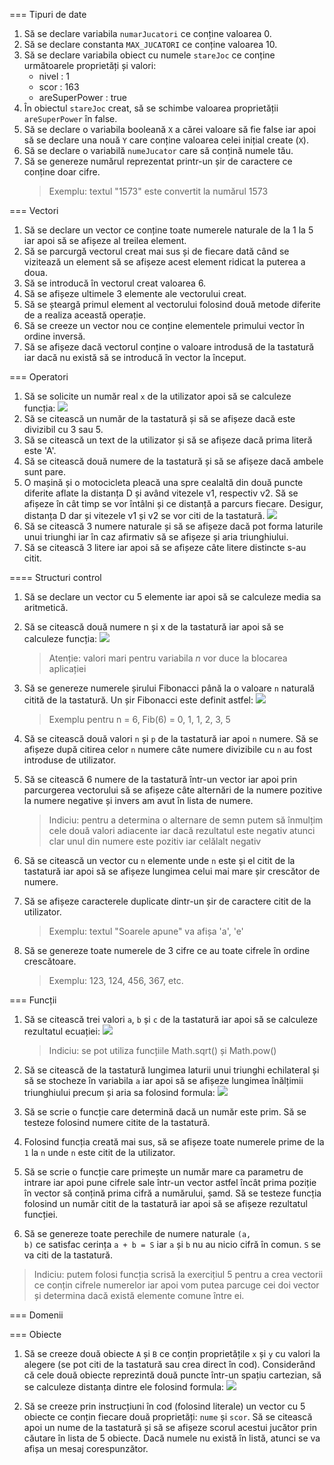 === Tipuri de date
1. Să se declare variabila <code>numarJucatori</code> ce conține valoarea 0.<av-elem type="ieditor"></av-elem>
2. Să se declare constanta <code>MAX_JUCATORI</code> ce conține valoarea 10.<av-elem type="ieditor"></av-elem>
3. Să se declare variabila obiect cu numele <code>stareJoc</code> ce conține următoarele proprietăți și valori:<av-elem type="ieditor"></av-elem>
    * nivel : 1
    * scor : 163
    * areSuperPower : true
4. În obiectul <code>stareJoc</code> creat, să se schimbe valoarea proprietății <code>areSuperPower</code> în false.<av-elem type="ieditor"></av-elem>
5. Să se declare o variabila booleană <code>X</code> a cărei valoare să fie false iar apoi să se declare una nouă <code>Y</code> care conține valoarea celei inițial create (<code>X</code>).<av-elem type="ieditor"></av-elem>
6. Să se declare o variabilă <code>numeJucator</code> care să conțină numele tău.<av-elem type="ieditor"></av-elem>
7. Să se genereze numărul reprezentat printr-un șir de caractere ce conține doar cifre.<av-elem type="ieditor"></av-elem>
    > Exemplu: textul "1573" este convertit la numărul 1573

=== Vectori
1. Să se declare un vector ce conține toate numerele naturale de la 1 la 5 iar apoi să se afișeze al treilea element.<av-elem type="ieditor"></av-elem>
2. Să se parcurgă vectorul creat mai sus și de fiecare dată când se vizitează un element să se afișeze acest element ridicat la puterea a doua.<av-elem type="ieditor"></av-elem>
3. Să se introducă în vectorul creat valoarea 6.<av-elem type="ieditor"></av-elem>
4. Să se afișeze ultimele 3 elemente ale vectorului creat.<av-elem type="ieditor"></av-elem>
5. Să se șteargă primul element al vectorului folosind două metode diferite de a realiza această operație.<av-elem type="ieditor"></av-elem>
6. Să se creeze un vector nou ce conține elementele primului vector în ordine inversă.<av-elem type="ieditor"></av-elem>
7. Să se afișeze dacă vectorul conține o valoare introdusă de la tastatură iar dacă nu există să se introducă în vector la început.<av-elem type="ieditor"></av-elem>

=== Operatori
1. Să se solicite un număr real <code>x</code> de la utilizator apoi să se calculeze funcția:<av-elem type="ieditor"></av-elem>
    ![](../wp-content/uploads/2023/img/operatori_1.png)
2. Să se citească un număr de la tastatură și să se afișeze dacă este divizibil cu 3 sau 5.<av-elem type="ieditor"></av-elem>
3. Să se citească un text de la utilizator și să se afișeze dacă prima literă este 'A'.<av-elem type="ieditor"></av-elem>
4. Să se citească două numere de la tastatură și să se afișeze dacă ambele sunt pare.<av-elem type="ieditor"></av-elem>
5. O mașină și o motocicleta pleacă una spre cealaltă din două puncte diferite aflate la distanța D și având vitezele v1, respectiv v2. Să se afișeze în cât timp se vor întâlni și ce distanță a parcurs fiecare. Desigur, distanța D dar și vitezele v1 și v2 se vor citi de la tastatură.<av-elem type="ieditor"></av-elem>
    ![](../wp-content/uploads/2023/img/moto-auto.png)
6. Să se citească 3 numere naturale și să se afișeze dacă pot forma laturile unui triunghi iar în caz afirmativ să se afișeze și aria triunghiului.<av-elem type="ieditor"></av-elem>
7. Să se citească 3 litere iar apoi să se afișeze câte litere distincte s-au citit.<av-elem type="ieditor"></av-elem>
	
==== Structuri control
1. Să se declare un vector cu 5 elemente iar apoi să se calculeze media sa aritmetică.<av-elem type="ieditor"></av-elem>
2. Să se citească două numere n și x de la tastatură iar apoi să se calculeze funcția:<av-elem type="ieditor"></av-elem>
    ![](../wp-content/uploads/2023/img/structuri_1.png)
    > Atenție: valori mari pentru variabila _n_ vor duce la blocarea aplicației

3. Să se genereze numerele șirului Fibonacci până la o valoare <code>n</code> naturală citită de la tastatură. <av-elem type="ieditor"></av-elem>
Un șir Fibonacci este definit astfel:
    ![](../wp-content/uploads/2023/img/fibonacci.png)
    > Exemplu pentru n = 6, Fib(6) = 0, 1, 1, 2, 3, 5

4. Să se citească două valori <code>n</code> și <code>p</code> de la tastatură iar apoi <code>n</code> numere. Să se afișeze după citirea celor <code>n</code> numere câte numere divizibile cu <code>n</code> au fost introduse de utilizator.<av-elem type="ieditor"></av-elem>
5. Să se citească 6 numere de la tastatură într-un vector iar apoi prin parcurgerea vectorului să se afișeze câte alternări de la numere pozitive la numere negative și invers am avut în lista de numere.<av-elem type="ieditor"></av-elem>
    > Indiciu: pentru a determina o alternare de semn putem să înmulțim cele două valori adiacente iar dacă rezultatul este negativ atunci clar unul din numere este pozitiv iar celălalt negativ

6. Să se citească un vector cu <code>n</code> elemente unde <code>n</code> este și el citit de la tastatură iar apoi să se afișeze lungimea celui mai mare șir crescător de numere.<av-elem type="ieditor"></av-elem>

7. Să se afișeze caracterele duplicate dintr-un șir de caractere citit de la utilizator.<av-elem type="ieditor"></av-elem>
   > Exemplu: textul "Soarele apune" va afișa 'a', 'e'

8. Să se genereze toate numerele de 3 cifre ce au toate cifrele în ordine crescătoare.<av-elem type="ieditor"></av-elem>
   > Exemplu: 123, 124, 456, 367, etc.

=== Funcții
1. Să se citească trei valori <code>a</code>, <code>b</code> și <code>c</code> de la tastatură iar apoi să se calculeze rezultatul ecuației:<av-elem type="ieditor"></av-elem>
	![](../wp-content/uploads/2023/img/gradul-doi.png)
    > Indiciu: se pot utiliza funcțiile Math.sqrt() și Math.pow()

2. Să se citească de la tastatură lungimea laturii unui triunghi echilateral și să se stocheze în variabila <code>a</code> iar apoi să se afișeze lungimea înălțimii triunghiului precum și aria sa folosind formula:<av-elem type="ieditor"></av-elem>
	![](../wp-content/uploads/2023/img/trg-echilateral.png)

3. Să se scrie o funcție care determină dacă un număr este prim. Să se testeze folosind numere citite de la tastatură.<av-elem type="ieditor"></av-elem>
4. Folosind funcția creată mai sus, să se afișeze toate numerele prime de la <code>1</code> la <code>n</code> unde <code>n</code> este citit de la utilizator.<av-elem type="ieditor"></av-elem>
5. Să se scrie o funcție care primește un număr mare ca parametru de intrare iar apoi pune cifrele sale într-un vector astfel încât prima poziție în vector să conțină prima cifră a numărului, șamd. Să se testeze funcția folosind un număr citit de la tastatură iar apoi să se afișeze rezultatul funcției.<av-elem type="ieditor"></av-elem>
6. Să se genereze toate perechile de numere naturale <code>(a, b)</code> ce satisfac cerința <code>a + b = S</code> iar <code>a</code> și <code>b</code> nu au nicio cifră în comun. <code>S</code> se va citi de la tastatură.<av-elem type="ieditor"></av-elem>
> Indiciu: putem folosi funcția scrisă la exercițiul 5 pentru a crea vectorii ce conțin cifrele numerelor iar apoi vom putea parcuge cei doi vector și determina dacă există elemente comune între ei.
	
=== Domenii

=== Obiecte
1. Să se creeze două obiecte <code>A</code> și <code>B</code> ce conțin proprietățile <code>x</code> și <code>y</code> cu valori la alegere (se pot citi de la tastatură sau crea direct în cod). Considerând că cele două obiecte reprezintă două puncte într-un spațiu cartezian, să se calculeze distanța dintre ele folosind formula:<av-elem type="ieditor"></av-elem>
	![](../wp-content/uploads/2023/img/distance.png)

2.   Să se creeze prin instrucțiuni în cod (folosind literale) un vector cu 5 obiecte ce conțin fiecare două proprietăți: <code>nume</code> și <code>scor</code>. Să se citească apoi un nume de la tastatură și să se afișeze scorul acestui jucător prin căutare în lista de 5 obiecte. Dacă numele nu există în listă, atunci se va afișa un mesaj corespunzător.<av-elem type="ieditor"></av-elem>